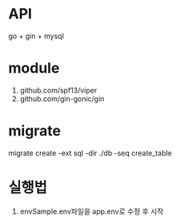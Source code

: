 # API

go + gin + mysql 


# module

1. github.com/spf13/viper
2. github.com/gin-gonic/gin

# migrate
migrate create -ext sql -dir ./db -seq create_table 


# 실행법

1. envSample.env파일을 app.env로 수정 후 시작


